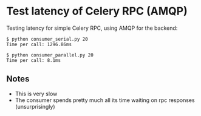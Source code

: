 Test latency of Celery RPC (AMQP)
=================================

Testing latency for simple Celery RPC, using AMQP for the backend:

    $ python consumer_serial.py 20
    Time per call: 1296.86ms
    
    $ python consumer_parallel.py 20
    Time per call: 8.1ms


Notes
-----

* This is very slow
* The consumer spends pretty much all its time waiting on 
  rpc responses (unsurprisingly)
